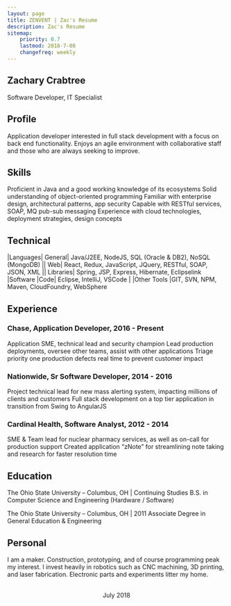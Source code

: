 ```yaml
---
layout: page
title: ZENVENT | Zac's Resume
description: Zac's Resume
sitemap:
    priority: 0.7
    lastmod: 2018-7-08
    changefreq: weekly
---
```

## Zachary Crabtree		
Software Developer, IT Specialist

## Profile	
Application developer interested in full stack development with a focus on back end functionality.  Enjoys an agile environment with collaborative staff and those who are always seeking to improve.

## Skills
Proficient in Java and a good working knowledge of its ecosystems
Solid understanding of object-oriented programming
Familiar with enterprise design, architectural patterns, app security
Capable with RESTful services, SOAP, MQ pub-sub messaging
Experience with cloud technologies, deployment strategies, design concepts

## Technical

|Languages|     General|    Java/J2EE, NodeJS, SQL (Oracle & DB2), NoSQL (MongoDB)
|| 	            Web|        React, Redux, JavaScript, JQuery, RESTful, SOAP, JSON, XML
||              Libraries|  Spring, JSP, Express, Hibernate, Eclipselink
|Software	|Code|	Eclipse, IntelliJ, VSCode
|	|Other Tools	|GIT, SVN, NPM, Maven, CloudFoundry, WebSphere

## Experience
### Chase, Application Developer, 2016 - Present
Application SME, technical lead and security champion
Lead production deployments, oversee other teams, assist with other applications
Triage priority one production defects real time to prevent customer impact

### Nationwide, Sr Software Developer, 2014 - 2016
Project technical lead for new mass alerting system, impacting millions of clients and customers
Full stack development on a top tier application in transition from Swing to AngularJS

### Cardinal Health, Software Analyst, 2012 - 2014
SME & Team lead for nuclear pharmacy services, as well as on-call for production support
Created application “zNote” for streamlining note taking and research for faster resolution time

## Education
The Ohio State University – Columbus, OH | Continuing Studies
B.S. in Computer Science and Engineering (Hardware / Software)

The Ohio State University – Columbus, OH | 2011
Associate Degree in General Education & Engineering

## Personal
I am a maker. Construction, prototyping, and of course programming peak my interest. I invest heavily in robotics such as CNC machining, 3D printing, and laser fabrication. Electronic parts and experiments litter my home.

<header class="major">
    <br>
    <span class="date">July 2018</span>
</header>

<div class="followMe">
<a href="https://drive.google.com/file/d/1uGQvDnZndNfD3_7N_09QhevPgaaB-jfR/view?usp=drivesdk" class="icon fa-download fa-5x" rel="nofollow"></a>
</div>